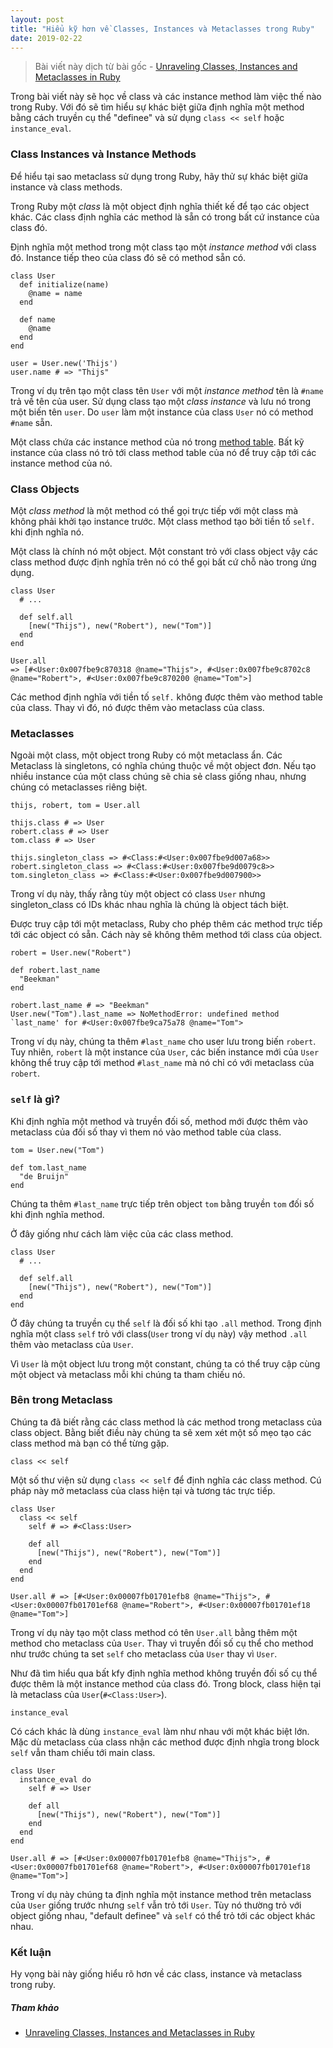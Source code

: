```yaml
---
layout: post
title: "Hiểu kỹ hơn về Classes, Instances và Metaclasses trong Ruby"
date: 2019-02-22
---
```


> Bài viết này dịch từ bài gốc - [Unraveling Classes, Instances and Metaclasses in Ruby](https://blog.appsignal.com/2019/02/05/ruby-magic-classes-instances-and-metaclasses.html)

Trong bài viết này sẽ học về class và các instance method làm việc thế nào trong Ruby. Với đó sẽ tìm hiểu sự khác biệt giữa định nghĩa một method bằng cách truyền cụ thể "definee" và sử dụng `class << self` hoặc `instance_eval`.

### Class Instances và Instance Methods
Để hiểu tại sao metaclass sử dụng trong Ruby, hãy thử sự khác biệt giữa instance và class methods.

Trong Ruby một *class* là một object định nghĩa thiết kế để tạo các object khác. Các class định nghĩa các method là sẵn có trong bất cứ instance của class đó.

Định nghĩa một method trong một class tạo một *instance method* với class đó. Instance tiếp theo của class đó sẽ có method sẵn có.

```
class User
  def initialize(name)
    @name = name
  end

  def name
    @name
  end
end

user = User.new('Thijs')
user.name # => "Thijs"
```

Trong ví dụ trên tạo một class tên `User` với một *instance method* tên là `#name` trả về tên của user. Sử dụng class tạo một *class instance* và lưu nó trong một biến tên `user`. Do `user` làm một instance của class `User` nó có method `#name` sẵn.

Một class chứa các instance method của nó trong [method table](https://en.wikipedia.org/wiki/Virtual_method_table). Bất kỹ instance của class nó trỏ tới class method table của nó để truy cập tới các instance method của nó.

### Class Objects
Một *class method* là một method có thể gọi trực tiếp với một class mà không phải khởi tạo instance trước. Một class method tạo bởi tiền tố `self.` khi định nghĩa nó.

Một class là chính nó một object. Một constant trỏ với class object vậy các class method được định nghĩa trên nó có thể gọi bất cứ chỗ nào trong ứng dụng.

```
class User
  # ...

  def self.all
    [new("Thijs"), new("Robert"), new("Tom")]
  end
end

User.all
=> [#<User:0x007fbe9c870318 @name="Thijs">, #<User:0x007fbe9c8702c8 @name="Robert">, #<User:0x007fbe9c870200 @name="Tom">]
```

Các method định nghĩa với tiền tố `self.` không được thêm vào method table của class. Thay vì đó, nó được thêm vào metaclass của class.

### Metaclasses

Ngoài một class, một object trong Ruby có một metaclass ẩn. Các Metaclass là singletons, có nghĩa chúng thuộc về một object đơn. Nếu tạo nhiều instance của một class chúng sẽ chia sẻ class giống nhau, nhưng chúng có metaclasses riêng biệt.

```
thijs, robert, tom = User.all

thijs.class # => User
robert.class # => User
tom.class # => User

thijs.singleton_class => #<Class:#<User:0x007fbe9d007a68>>
robert.singleton_class => #<Class:#<User:0x007fbe9d0079c8>>
tom.singleton_class => #<Class:#<User:0x007fbe9d007900>>
```
Trong ví dụ này, thấy rằng tùy một object có class `User` nhưng singleton_class có IDs khác nhau nghĩa là chúng là object tách biệt.

Được truy cập tới một metaclass, Ruby cho phép thêm các method trực tiếp tới các object có sẵn. Cách này sẽ không thêm method tới class của object.

```
robert = User.new("Robert")

def robert.last_name
  "Beekman"
end

robert.last_name # => "Beekman"
User.new("Tom").last_name => NoMethodError: undefined method `last_name' for #<User:0x007fbe9ca75a78 @name="Tom">
```

Trong ví dụ này, chúng ta thêm `#last_name` cho user lưu trong biến `robert`. Tuy nhiên, `robert` là một instance của `User`, các biến instance mới của `User` không thể truy cập tới method `#last_name` mà nó chỉ có với metaclass của `robert`.

### `self` là gì?

Khi định nghĩa một method và truyền đối số, method mới được thêm vào metaclass của đối số thay vì them nó vào method table của class.

```
tom = User.new("Tom")

def tom.last_name
  "de Bruijn"
end
```

Chúng ta thêm `#last_name` trực tiếp trên object `tom` bằng truyền `tom` đối số khi định nghĩa method.

Ở đây giống như cách làm việc của các class method.

```
class User
  # ...

  def self.all
    [new("Thijs"), new("Robert"), new("Tom")]
  end
end
```

Ở đây chúng ta truyền cụ thể `self` là đối số khi tạo `.all` method. Trong định nghĩa một class `self` trỏ với class(`User` trong ví dụ này) vậy method `.all` thêm vào metaclass của `User`.

Vì `User` là một object lưu trong một constant, chúng ta có thể truy cập cùng một object và metaclass mỗi khi chúng ta tham chiếu nó.

### Bên trong Metaclass

Chúng ta đã biết rằng các class method là các method trong metaclass của class object. Bằng biết điều này chúng ta sẽ xem xét một số mẹo tạo các class method mà bạn có thể từng gặp.

`class << self`

Một số thư viện sử dụng `class << self` để định nghĩa các class method. Cú pháp này mở metaclass của class hiện tại và tương tác trực tiếp.

```
class User
  class << self
    self # => #<Class:User>

    def all
      [new("Thijs"), new("Robert"), new("Tom")]
    end
  end
end

User.all # => [#<User:0x00007fb01701efb8 @name="Thijs">, #<User:0x00007fb01701ef68 @name="Robert">, #<User:0x00007fb01701ef18 @name="Tom">]

```

Trong ví dụ này tạo một class method có tên `User.all` bằng thêm một method cho metaclass của `User`. Thay vì truyền đối số cụ thể cho method như trước chúng ta set `self` cho metaclass của `User` thay vì `User`.

Như đã tìm hiểu qua bất kfy định nghĩa method không truyền đối số cụ thể được thêm là một instance method của class đó. Trong block, class hiện tại là metaclass của `User`(`#<Class:User>`).

`instance_eval`

Có cách khác là dùng `instance_eval` làm như nhau với một khác biệt lớn. Mặc dù metaclass của class nhận các method được định nhgĩa trong block `self` vẫn tham chiếu tới main class.

```
class User
  instance_eval do
    self # => User

    def all
      [new("Thijs"), new("Robert"), new("Tom")]
    end
  end
end

User.all # => [#<User:0x00007fb01701efb8 @name="Thijs">, #<User:0x00007fb01701ef68 @name="Robert">, #<User:0x00007fb01701ef18 @name="Tom">]
```

Trong ví dụ này chúng ta định nghĩa một instance method trên metaclass của `User` giống trước nhưng `self` vẫn trỏ tới `User`. Tùy nó thường trỏ với object giống nhau, "default definee" và `self` có thể trỏ tới các object khác nhau.

### Kết luận
Hy vọng bài này giống hiểu rõ hơn về các class, instance và metaclass trong ruby.

##### Tham khảo
- [Unraveling Classes, Instances and Metaclasses in Ruby](https://blog.appsignal.com/2019/02/05/ruby-magic-classes-instances-and-metaclasses.html)
